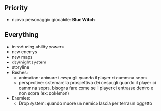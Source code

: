 ## Priority
- nuovo personaggio giocabile: **Blue Witch**


## Everything
- introducing ability powers
- new enemys
- new maps
- day/night system
- storyline
- Bushes:
  - animation: animare i cespugli quando il player ci cammina sopra
  - perspective: sistemare la prospettiva dei cespugli quando il player ci cammina sopra, bisogna fare come se il player ci entrasse dentro e non sopra (ex: pokèmon)
- Enemies:
  - Drop system: quando muore un nemico lascia per terra un oggetto
